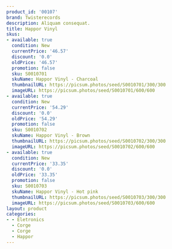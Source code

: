 ```yaml
---
product_id: '00107'
brand: Twisterecords
description: Aliquam consequat.
title: Happor Vinyl
skus:
- available: true
  condition: New
  currentPrice: '46.57'
  discount: '0.0'
  oldPrice: '46.57'
  promotion: false
  sku: S0010701
  skuName: Happor Vinyl - Charcoal
  thumbnailURL: https://picsum.photos/seed/S0010701/300/300
  imageURL: https://picsum.photos/seed/S0010701/600/600
- available: true
  condition: New
  currentPrice: '54.29'
  discount: '0.0'
  oldPrice: '54.29'
  promotion: false
  sku: S0010702
  skuName: Happor Vinyl - Brown
  thumbnailURL: https://picsum.photos/seed/S0010702/300/300
  imageURL: https://picsum.photos/seed/S0010702/600/600
- available: true
  condition: New
  currentPrice: '33.35'
  discount: '0.0'
  oldPrice: '33.35'
  promotion: false
  sku: S0010703
  skuName: Happor Vinyl - Hot pink
  thumbnailURL: https://picsum.photos/seed/S0010703/300/300
  imageURL: https://picsum.photos/seed/S0010703/600/600
layout: product
categories:
- - Eletronics
  - Corge
  - Corge
  - Happor
---
```

